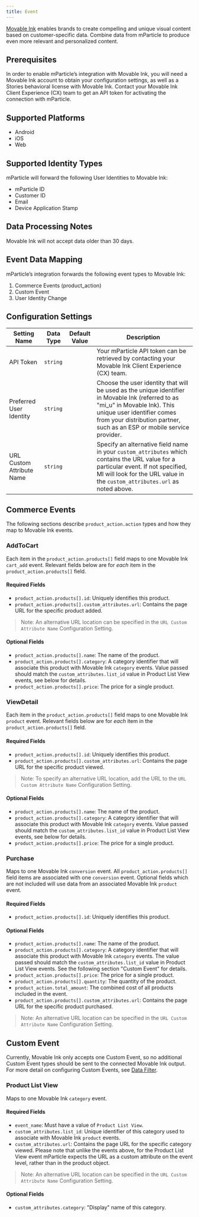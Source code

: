 ```yaml
---
title: Event
---
```

[Movable Ink](https://movableink.com) enables brands to create compelling and unique visual content based on customer-specific data. Combine data from mParticle to produce even more relevant and personalized content.

## Prerequisites
In order to enable mParticle’s integration with Movable Ink, you will need a Movable Ink account to obtain your configuration settings, as well as a Stories behavioral license with Movable Ink. Contact your Movable Ink Client Experience (CX) team to get an API token for activating the connection with mParticle.

## Supported Platforms
* Android
* iOS
* Web

## Supported Identity Types
mParticle will forward the following User Identities to Movable Ink:
* mParticle ID
* Customer ID
* Email
* Device Application Stamp

## Data Processing Notes
Movable Ink will not accept data older than 30 days.

## Event Data Mapping
mParticle’s integration forwards the following event types to Movable Ink:
1. Commerce Events (product_action)
2. Custom Event
3. User Identity Change

## Configuration Settings

Setting Name| Data Type | Default Value | Description
|---|---|---|---|
API Token | `string` | | Your mParticle API token can be retrieved by contacting your Movable Ink Client Experience (CX) team.
Preferred User Identity | `string` | | Choose the user identity that will be used as the unique identifier in Movable Ink (referred to as "mi_u" in Movable Ink). This unique user identifier comes from your distribution partner, such as an ESP or mobile service provider.
URL Custom Attribute Name | `string` | | Specify an alternative field name in your `custom_attributes` which contains the URL value for a particular event. If not specified, MI will look for the URL value in the `custom_attributes.url` as noted above.

## Commerce Events
The following sections describe `product_action.action` types and how they map to Movable Ink events.

### AddToCart
Each item in the `product_action.products[]` field maps to one Movable Ink `cart_add` event.
Relevant fields below are for _each_ item in the `product_action.products[]` field.

#### Required Fields
- `product_action.products[].id`: Uniquely identifies this product.
- `product_action.products[].custom_attributes.url`: Contains the page URL for the specific product added.

> Note: An alternative URL location can be specified in the `URL Custom Attribute Name` Configuration Setting.

#### Optional Fields
- `product_action.products[].name`: The name of the product.
- `product_action.products[].category`: A category identifier that will associate this product with Movable Ink `category` events. Value passed should match the `custom_attributes.list_id` value in Product List View events, see below for details.
- `product_action.products[].price`: The price for a single product.

### ViewDetail
Each item in the `product_action.products[]` field maps to one Movable Ink `product` event.
Relevant fields below are for _each_ item in the `product_action.products[]` field.

#### Required Fields
- `product_action.products[].id`: Uniquely identifies this product.
- `product_action.products[].custom_attributes.url`: Contains the page URL for the specific product viewed. 

> Note: To specify an alternative URL location, add the URL to the `URL Custom Attribute Name` Configuration Setting.

#### Optional Fields
- `product_action.products[].name`: The name of the product.
- `product_action.products[].category`: A category identifier that will associate this product with Movable Ink `category` events. Value passed should match the `custom_attributes.list_id` value in Product List View events, see below for details.
- `product_action.products[].price`: The price for a single product.

### Purchase
Maps to one Movable Ink `conversion` event.
All `product_action.products[]` field items are associated with one `conversion` event.
Optional fields which are not included will use data from an associated Movable Ink `product` event.

#### Required Fields
- `product_action.products[].id`: Uniquely identifies this product.

#### Optional Fields
- `product_action.products[].name`: The name of the product.
- `product_action.products[].category`: A category identifier that will associate this product with Movable Ink `category` events. The value passed should match the `custom_attributes.list_id` value in Product List View events. See the following section  "Custom Event" for details.
- `product_action.products[].price`: The price for a single product.
- `product_action.products[].quantity`: The quantity of the product.
- `product_action.total_amount`: The combined cost of all products included in the event.
- `product_action.products[].custom_attributes.url`: Contains the page URL for the specific product purchased. 

> Note: An alternative URL location can be specified in the `URL Custom Attribute Name` Configuration Setting.

## Custom Event
Currently, Movable Ink only accepts one Custom Event, so no additional Custom Event types should be sent to the connected Movable Ink output. For more detail on configuring Custom Events, see [Data Filter](/guides/platform-guide/data-filter/).

### Product List View
Maps to one Movable Ink `category` event.

#### Required Fields
- `event_name`: Must have a value of `Product List View`.
- `custom_attributes.list_id`: Unique identifier of this category used to associate with Movable Ink `product` events.
- `custom_attributes.url`: Contains the page URL for the specific category viewed. Please note that unlike the events above, for the Product List View event mParticle expects the URL as a custom attribute on the event level, rather than in the product object. 

> Note: An alternative URL location can be specified in the `URL Custom Attribute Name` Configuration Setting.

#### Optional Fields
- `custom_attributes.category`: "Display" name of this category.

